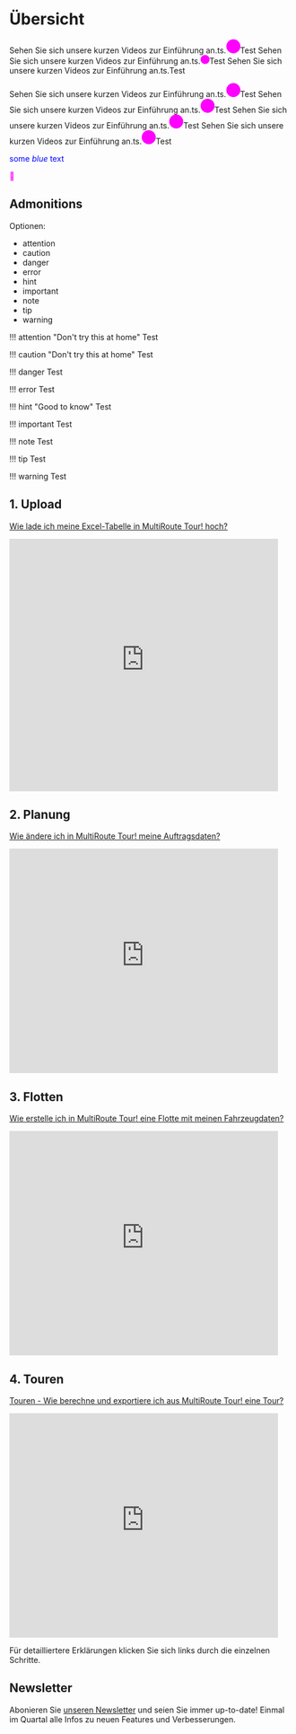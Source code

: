 # Übersicht

Sehen Sie sich unsere kurzen Videos zur Einführung an.ts.<span style="height: 25px;width: 25px;background-color: magenta;border-radius: 50%;display: inline-block;"></span>Test
Sehen Sie sich unsere kurzen Videos zur Einführung an.ts.<span style="height: 16px;width: 16px;background-color: magenta;border-radius: 50%;display: inline-block;"></span>Test
Sehen Sie sich unsere kurzen Videos zur Einführung an.ts.<span style="background-color: magenta;border-radius: 50%;display: inline-block;"></span>Test

Sehen Sie sich unsere kurzen Videos zur Einführung an.ts.<span style="height: 25px;width: 25px;background-color: magenta;border-radius: 50%;display: inline-block;"></span>Test
Sehen Sie sich unsere kurzen Videos zur Einführung an.ts.<span style="height: 25px;width: 25px;background-color: magenta;border-radius: 50%;display: inline-block;"></span>Test
Sehen Sie sich unsere kurzen Videos zur Einführung an.ts.<span style="height: 25px;width: 25px;background-color: magenta;border-radius: 50%;display: inline-block;"></span>Test
Sehen Sie sich unsere kurzen Videos zur Einführung an.ts.<span style="height: 25px;width: 25px;background-color: magenta;border-radius: 50%;display: inline-block;"></span>Test

<span style="color:blue">some *blue* text</span>

<span style="color: magenta;">&#x1f534;&#xfe0e;</span>

## Admonitions 

Optionen: 

- attention
- caution
- danger
- error
- hint
- important
- note
- tip
- warning

!!! attention "Don't try this at home"
	Test

!!! caution "Don't try this at home"
	Test

!!! danger
	Test

!!! error
	Test

!!! hint "Good to know"
	Test

!!! important
	Test

!!! note
	Test

!!! tip
	Test

!!! warning
	Test

   

## 1. Upload

[Wie lade ich meine Excel-Tabelle in MultiRoute Tour! hoch?](https://youtu.be/MH_X33FIeZ4)

<iframe width="95%" height="450" src="https://www.youtube-nocookie.com/embed/MH_X33FIeZ4" title="YouTube video player" frameborder="0" allow="accelerometer; autoplay; clipboard-write; encrypted-media; gyroscope; picture-in-picture" allowfullscreen></iframe>

## 2. Planung
[Wie ändere ich in MultiRoute Tour! meine Auftragsdaten?](https://youtu.be/6g8or6JhefA)

<iframe width="95%" height="400" src="https://www.youtube-nocookie.com/embed/6g8or6JhefA" title="YouTube video player" frameborder="0" allow="accelerometer; autoplay; clipboard-write; encrypted-media; gyroscope; picture-in-picture" allowfullscreen></iframe>

## 3. Flotten
[Wie erstelle ich in MultiRoute Tour! eine Flotte mit meinen Fahrzeugdaten?](https://youtu.be/P-ZWiFxW47w)

<iframe width="95%" height="400" src="https://www.youtube-nocookie.com/embed/P-ZWiFxW47w" title="YouTube video player" frameborder="0" allow="accelerometer; autoplay; clipboard-write; encrypted-media; gyroscope; picture-in-picture" allowfullscreen></iframe>

## 4. Touren 
[Touren - Wie berechne und exportiere ich aus MultiRoute Tour! eine Tour?](https://youtu.be/KBVUdJhmuG0)

<iframe width="95%" height="400" src="https://www.youtube-nocookie.com/embed/KBVUdJhmuG0" title="YouTube video player" frameborder="0" allow="accelerometer; autoplay; clipboard-write; encrypted-media; gyroscope; picture-in-picture" allowfullscreen></iframe>

Für detailliertere Erklärungen klicken Sie sich links durch die einzelnen Schritte.

## Newsletter 
Abonieren Sie [unseren Newsletter](https://publ.maillist-manage.com/ua/Optin?od=11287eca5605b8&zx=1283976e&lD=11669435b1efc0ce&n=11699f75114c2c8&sD=11669435b1f80da7) und seien Sie immer up-to-date! Einmal im Quartal alle Infos zu neuen Features und Verbesserungen.
